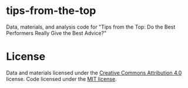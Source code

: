 # tips-from-the-top
Data, materials, and analysis code for "Tips from the Top: Do the Best Performers Really Give the Best Advice?"

# License
Data and materials licensed under the [Creative Commons Attribution 4.0](https://creativecommons.org/licenses/by/4.0/) license. Code licensed under the [MIT license](https://opensource.org/licenses/mit-license.php).
